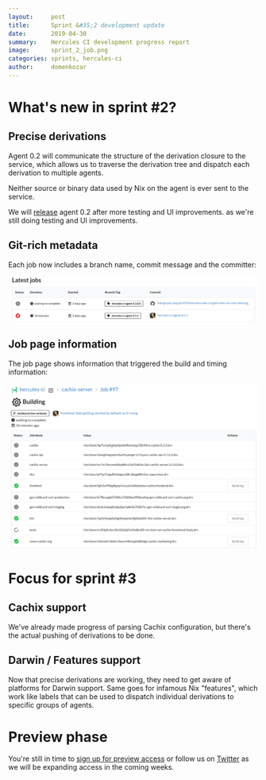 ```yaml
---
layout:     post
title:      Sprint &#35;2 development update
date:       2019-04-30
summary:    Hercules CI development progress report
image:      sprint_2_job.png
categories: sprints, hercules-ci
author:     domenkozar
---
```


# What's new in sprint #2?

## Precise derivations

Agent 0.2 will communicate the structure of the derivation closure to the service,
which allows us to traverse the derivation tree and dispatch each derivation to multiple agents.

Neither source or binary data used by Nix on the agent is ever sent to
the service.

We will [release](https://github.com/hercules-ci/hercules-ci-agent/releases) agent 0.2 after more testing and UI improvements.
as we're still doing testing and UI improvements.

## Git-rich metadata

Each job now includes a branch name, commit message and the committer:

![Job rich metadata](/images/sprint_2_git_rich.png)

## Job page information

The job page shows information that triggered the build and timing information:

![Job page](/images/sprint_2_job.png)

# Focus for sprint #3

## Cachix support

We've already made progress of parsing Cachix configuration, but
there's the actual pushing of derivations to be done.

## Darwin / Features support

Now that precise derivations are working, they need to get aware of platforms for Darwin support.
Same goes for infamous Nix "features", which work like labels that can be used to dispatch individual derivations to specific groups of agents.

# Preview phase

You're still in time to [sign up for preview access](https://hercules-ci.com) or follow us on 
[Twitter](https://twitter.com/hercules_ci) as we will be expanding access in the coming weeks.


